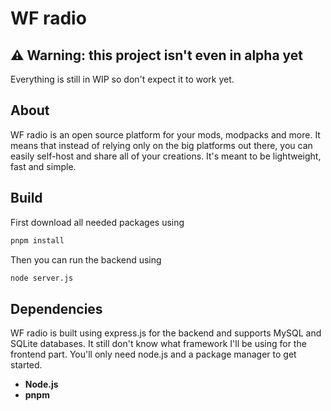 # WF radio

## ⚠ Warning: this project isn't even in alpha yet
Everything is still in WIP so don't expect it to work yet.

## About
WF radio is an open source platform for your mods, modpacks and more. It means that instead of relying only on the big platforms out there, you can easily self-host and share all of your creations. It's meant to be lightweight, fast and simple.

## Build
First download all needed packages using
```sh
pnpm install
```

Then you can run the backend using
```sh
node server.js
```

## Dependencies
WF radio is built using express.js for the backend and supports MySQL and SQLite databases. It still don't know what framework I'll be using for the frontend part. You'll only need node.js and a package manager to get started.

- **Node.js**
- **pnpm**